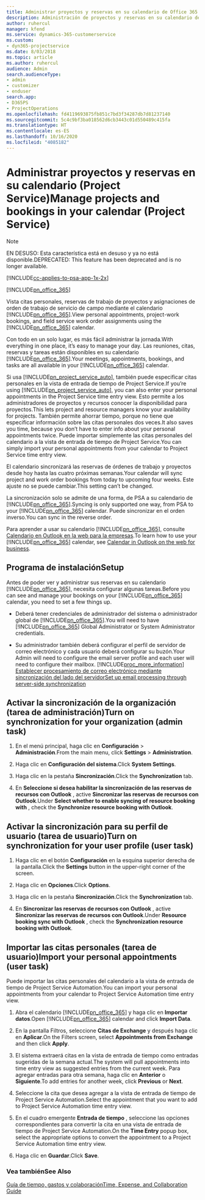 ```yaml
---
title: Administrar proyectos y reservas en su calendario de Office 365
description: Administración de proyectos y reservas en su calendario de Office 365
author: ruhercul
manager: kfend
ms.service: dynamics-365-customerservice
ms.custom:
- dyn365-projectservice
ms.date: 8/03/2018
ms.topic: article
ms.author: ruhercul
audience: Admin
search.audienceType:
- admin
- customizer
- enduser
search.app:
- D365PS
- ProjectOperations
ms.openlocfilehash: fd4119693875fb851c7bd3f34287db7d81237140
ms.sourcegitcommit: 5c4c9bf3ba018562d6cb3443c01d550489c415fa
ms.translationtype: HT
ms.contentlocale: es-ES
ms.lasthandoff: 10/16/2020
ms.locfileid: "4085182"
---
```

# <a name="manage-projects-and-bookings-in-your-calendar-project-service"></a><span data-ttu-id="04179-103">Administrar proyectos y reservas en su calendario (Project Service)</span><span class="sxs-lookup"><span data-stu-id="04179-103">Manage projects and bookings in your calendar (Project Service)</span></span>

> [!Note]
> <span data-ttu-id="04179-104">EN DESUSO: Esta característica está en desuso y ya no está disponible.</span><span class="sxs-lookup"><span data-stu-id="04179-104">DEPRECATED: This feature has been deprecated and is no longer available.</span></span>

[!INCLUDE[cc-applies-to-psa-app-1x-2x](../includes/cc-applies-to-psa-app-1x-2x.md)]

[!INCLUDE[pn_office_365](../includes/pn-office-365.md)] 

<span data-ttu-id="04179-105">Vista citas personales, reservas de trabajo de proyectos y asignaciones de orden de trabajo de servicio de campo mediante el calendario [!INCLUDE[pn_office_365](../includes/pn-office-365.md)].</span><span class="sxs-lookup"><span data-stu-id="04179-105">View personal appointments, project-work bookings, and field service work order assignments using the [!INCLUDE[pn_office_365](../includes/pn-office-365.md)] calendar.</span></span>  
  
 <span data-ttu-id="04179-106">Con todo en un solo lugar, es más fácil administrar la jornada.</span><span class="sxs-lookup"><span data-stu-id="04179-106">With everything in one place, it’s easy to manage your day.</span></span> <span data-ttu-id="04179-107">Las reuniones, citas, reservas y tareas están disponibles en su calendario [!INCLUDE[pn_office_365](../includes/pn-office-365.md)].</span><span class="sxs-lookup"><span data-stu-id="04179-107">Your meetings, appointments, bookings, and tasks are all available in your [!INCLUDE[pn_office_365](../includes/pn-office-365.md)] calendar.</span></span>  
  
 <span data-ttu-id="04179-108">Si usa [!INCLUDE[pn_project_service_auto](../includes/pn-project-service-auto.md)], también puede especificar citas personales en la vista de entrada de tiempo de Project Service.</span><span class="sxs-lookup"><span data-stu-id="04179-108">If you’re using [!INCLUDE[pn_project_service_auto](../includes/pn-project-service-auto.md)], you can also enter your personal appointments in the Project Service time entry view.</span></span> <span data-ttu-id="04179-109">Esto permite a los administradores de proyectos y recursos conocer la disponibilidad para proyectos.</span><span class="sxs-lookup"><span data-stu-id="04179-109">This lets project and resource managers know your availability for projects.</span></span> <span data-ttu-id="04179-110">También permite ahorrar tiempo, porque no tiene que especificar información sobre las citas personales dos veces.</span><span class="sxs-lookup"><span data-stu-id="04179-110">It also saves you time, because you don’t have to enter info about your personal appointments twice.</span></span> <span data-ttu-id="04179-111">Puede importar simplemente las citas personales del calendario a la vista de entrada de tiempo de Project Service.</span><span class="sxs-lookup"><span data-stu-id="04179-111">You can simply import your personal appointments from your calendar to Project Service time entry view.</span></span>  
  
 <span data-ttu-id="04179-112">El calendario sincronizará las reservas de órdenes de trabajo y proyectos desde hoy hasta las cuatro próximas semanas.</span><span class="sxs-lookup"><span data-stu-id="04179-112">Your calendar will sync project and work order bookings from today to upcoming four weeks.</span></span> <span data-ttu-id="04179-113">Este ajuste no se puede cambiar.</span><span class="sxs-lookup"><span data-stu-id="04179-113">This setting can’t be changed.</span></span>  
  
 <span data-ttu-id="04179-114">La sincronización solo se admite de una forma, de PSA a su calendario de [!INCLUDE[pn_office_365](../includes/pn-office-365.md)].</span><span class="sxs-lookup"><span data-stu-id="04179-114">Syncing is only supported one way, from PSA to your [!INCLUDE[pn_office_365](../includes/pn-office-365.md)] calendar.</span></span> <span data-ttu-id="04179-115">Puede sincronizar en el orden inverso.</span><span class="sxs-lookup"><span data-stu-id="04179-115">You can sync in the reverse order.</span></span> 
  
 <span data-ttu-id="04179-116">Para aprender a usar su calendario [!INCLUDE[pn_office_365](../includes/pn-office-365.md)], consulte [Calendario en Outlook en la web para la empresas](https://support.office.com/article/Calendar-in-Outlook-on-the-web-for-business-5219c457-d1fe-4c2f-9032-1a816b88e936).</span><span class="sxs-lookup"><span data-stu-id="04179-116">To learn how to use your [!INCLUDE[pn_office_365](../includes/pn-office-365.md)] calendar, see [Calendar in Outlook on the web for business](https://support.office.com/article/Calendar-in-Outlook-on-the-web-for-business-5219c457-d1fe-4c2f-9032-1a816b88e936).</span></span>  
  
## <a name="setup"></a><span data-ttu-id="04179-117">Programa de instalación</span><span class="sxs-lookup"><span data-stu-id="04179-117">Setup</span></span>  
 <span data-ttu-id="04179-118">Antes de poder ver y administrar sus reservas en su calendario [!INCLUDE[pn_office_365](../includes/pn-office-365.md)], necesita configurar algunas tareas.</span><span class="sxs-lookup"><span data-stu-id="04179-118">Before you can see and manage your bookings on your [!INCLUDE[pn_office_365](../includes/pn-office-365.md)] calendar, you need to set a few things up.</span></span>  
  
- <span data-ttu-id="04179-119">Deberá tener credenciales de administrador del sistema o administrador global de [!INCLUDE[pn_office_365](../includes/pn-office-365.md)].</span><span class="sxs-lookup"><span data-stu-id="04179-119">You will need to have [!INCLUDE[pn_office_365](../includes/pn-office-365.md)] Global Administrator or System Administrator credentials.</span></span>  
  
- <span data-ttu-id="04179-120">Su administrador también deberá configurar el perfil de servidor de correo electrónico y cada usuario deberá configurar su buzón.</span><span class="sxs-lookup"><span data-stu-id="04179-120">Your Admin will need to configure the email server profile and each user will need to configure their mailbox.</span></span> [!INCLUDE[proc_more_information](../includes/proc-more-information.md)] <span data-ttu-id="04179-121">[Establecer procesamiento de correo electrónico mediante sincronización del lado del servidor](https://docs.microsoft.com/dynamics365/customerengagement/on-premises/admin/set-up-server-side-synchronization-of-email-appointments-contacts-and-tasks)</span><span class="sxs-lookup"><span data-stu-id="04179-121">[Set up email processing through server-side synchronization](https://docs.microsoft.com/dynamics365/customerengagement/on-premises/admin/set-up-server-side-synchronization-of-email-appointments-contacts-and-tasks)</span></span>  
  
## <a name="turn-on-synchronization-for-your-organization-admin-task"></a><span data-ttu-id="04179-122">Activar la sincronización de la organización (tarea de administración)</span><span class="sxs-lookup"><span data-stu-id="04179-122">Turn on synchronization for your organization (admin task)</span></span>  
  
1.  <span data-ttu-id="04179-123">En el menú principal, haga clic en **Configuración** > **Administración**.</span><span class="sxs-lookup"><span data-stu-id="04179-123">From the main menu, click **Settings** > **Administration**.</span></span>  
  
2.  <span data-ttu-id="04179-124">Haga clic en **Configuración del sistema**.</span><span class="sxs-lookup"><span data-stu-id="04179-124">Click **System Settings**.</span></span>  
  
3.  <span data-ttu-id="04179-125">Haga clic en la pestaña **Sincronización**.</span><span class="sxs-lookup"><span data-stu-id="04179-125">Click the **Synchronization** tab.</span></span>  
  
4.  <span data-ttu-id="04179-126">En **Seleccione si desea habilitar la sincronización de las reservas de recursos con Outlook** , active **Sincronizar las reservas de recursos con Outlook**.</span><span class="sxs-lookup"><span data-stu-id="04179-126">Under **Select whether to enable syncing of resource booking with** , check the **Synchronize resource booking with Outlook**.</span></span>  
  
## <a name="turn-on-synchronization-for-your-user-profile-user-task"></a><span data-ttu-id="04179-127">Activar la sincronización para su perfil de usuario (tarea de usuario)</span><span class="sxs-lookup"><span data-stu-id="04179-127">Turn on synchronization for your user profile (user task)</span></span>  
  
1.  <span data-ttu-id="04179-128">Haga clic en el botón **Configuración** en la esquina superior derecha de la pantalla.</span><span class="sxs-lookup"><span data-stu-id="04179-128">Click the **Settings** button in the upper-right corner of the screen.</span></span>  
  
2.  <span data-ttu-id="04179-129">Haga clic en **Opciones**.</span><span class="sxs-lookup"><span data-stu-id="04179-129">Click **Options**.</span></span>  
  
3.  <span data-ttu-id="04179-130">Haga clic en la pestaña **Sincronización**.</span><span class="sxs-lookup"><span data-stu-id="04179-130">Click the **Synchronization** tab.</span></span>  
  
4.  <span data-ttu-id="04179-131">En **Sincronizar las reservas de recursos con Outlook** , active **Sincronizar las reservas de recursos con Outlook**.</span><span class="sxs-lookup"><span data-stu-id="04179-131">Under **Resource booking sync with Outlook** , check the **Synchronization resource booking with Outlook**.</span></span>  
  
## <a name="import-your-personal-appointments-user-task"></a><span data-ttu-id="04179-132">Importar las citas personales (tarea de usuario)</span><span class="sxs-lookup"><span data-stu-id="04179-132">Import your personal appointments (user task)</span></span>  
 <span data-ttu-id="04179-133">Puede importar las citas personales del calendario a la vista de entrada de tiempo de Project Service Automation.</span><span class="sxs-lookup"><span data-stu-id="04179-133">You can import your personal appointments from your calendar to Project Service Automation time entry view.</span></span>  
  
1. <span data-ttu-id="04179-134">Abra el calendario [!INCLUDE[pn_office_365](../includes/pn-office-365.md)] y haga clic en **Importar datos**.</span><span class="sxs-lookup"><span data-stu-id="04179-134">Open [!INCLUDE[pn_office_365](../includes/pn-office-365.md)] calendar and click **Import Data**.</span></span>  
  
2. <span data-ttu-id="04179-135">En la pantalla Filtros, seleccione **Citas de Exchange** y después haga clic en **Aplicar**.</span><span class="sxs-lookup"><span data-stu-id="04179-135">On the Filters screen, select **Appointments from Exchange** and then click **Apply**.</span></span>  
  
3. <span data-ttu-id="04179-136">El sistema extraerá citas en la vista de entrada de tiempo como entradas sugeridas de la semana actual.</span><span class="sxs-lookup"><span data-stu-id="04179-136">The system will pull appointments into time entry view as suggested entries from the current week.</span></span> <span data-ttu-id="04179-137">Para agregar entradas para otra semana, haga clic en **Anterior** o **Siguiente**.</span><span class="sxs-lookup"><span data-stu-id="04179-137">To add entries for another week, click **Previous** or **Next**.</span></span>  
  
4. <span data-ttu-id="04179-138">Seleccione la cita que desea agregar a la vista de entrada de tiempo de Project Service Automation.</span><span class="sxs-lookup"><span data-stu-id="04179-138">Select the appointment that you want to add to Project Service Automation time entry view.</span></span>  
  
5. <span data-ttu-id="04179-139">En el cuadro emergente **Entrada de tiempo** , seleccione las opciones correspondientes para convertir la cita en una vista de entrada de tiempo de Project Service Automation.</span><span class="sxs-lookup"><span data-stu-id="04179-139">On the **Time Entry** popup box, select the appropriate options to convert the appointment to a Project Service Automation time entry view.</span></span>  
  
6. <span data-ttu-id="04179-140">Haga clic en **Guardar**.</span><span class="sxs-lookup"><span data-stu-id="04179-140">Click **Save**.</span></span>  
  
### <a name="see-also"></a><span data-ttu-id="04179-141">Vea también</span><span class="sxs-lookup"><span data-stu-id="04179-141">See Also</span></span>  
 [<span data-ttu-id="04179-142">Guía de tiempo, gastos y colaboración</span><span class="sxs-lookup"><span data-stu-id="04179-142">Time, Expense, and Collaboration Guide</span></span>](../psa/time-expense-collaboration-guide.md)
